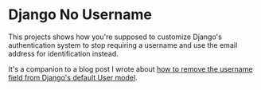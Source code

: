 # Django No Username

This projects shows how you're supposed to customize Django's
authentication system to stop requiring a username and use the email
address for identification instead.

It's a companion to a blog post I wrote about [how to remove the username field from Django's default User model](https://djangoreacts.com/remove-username-django-user-model/).
